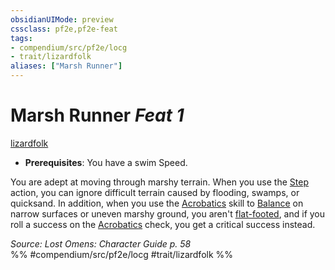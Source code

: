 ```yaml
---
obsidianUIMode: preview
cssclass: pf2e,pf2e-feat
tags:
- compendium/src/pf2e/locg
- trait/lizardfolk
aliases: ["Marsh Runner"]
---
```

# Marsh Runner  *Feat 1*  
[lizardfolk](../../rules/traits/lizardfolk-b1.md)  

- **Prerequisites**: You have a swim Speed.

You are adept at moving through marshy terrain. When you use the [Step](../../rules/actions/step.md) action, you can ignore difficult terrain caused by flooding, swamps, or quicksand. In addition, when you use the [Acrobatics](../skills.md#Acrobatics) skill to [Balance](../../rules/actions/balance.md) on narrow surfaces or uneven marshy ground, you aren't [flat-footed](../../rules/conditions.md#Flat-footed), and if you roll a success on the [Acrobatics](../skills.md#Acrobatics) check, you get a critical success instead.

*Source: Lost Omens: Character Guide p. 58*  
%% #compendium/src/pf2e/locg #trait/lizardfolk %%